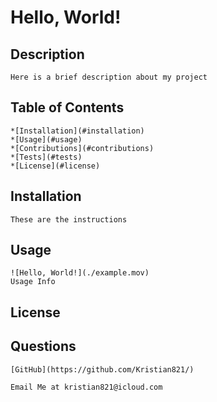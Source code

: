 
  # Hello, World!

  ## Description
    Here is a brief description about my project
  ## Table of Contents
    *[Installation](#installation)
    *[Usage](#usage)
    *[Contributions](#contributions)
    *[Tests](#tests)
    *[License](#license)

  ## Installation
    These are the instructions

  ## Usage
    ![Hello, World!](./example.mov)
    Usage Info

    
     
    

  ## License

    

  ## Questions
    [GitHub](https://github.com/Kristian821/)

    Email Me at kristian821@icloud.com
